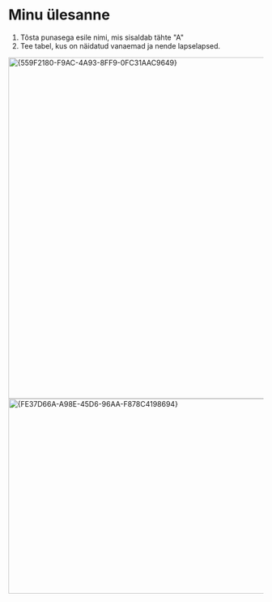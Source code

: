 # Minu ülesanne
1. Tõsta punasega esile nimi, mis sisaldab tähte "A"
2. Tee tabel, kus on näidatud vanaemad ja nende lapselapsed.

<img width="791" height="674" alt="{559F2180-F9AC-4A93-8FF9-0FC31AAC9649}" src="https://github.com/user-attachments/assets/222c1930-0453-4ce6-b923-b0b844f413ec" />


<img width="548" height="385" alt="{FE37D66A-A98E-45D6-96AA-F878C4198694}" src="https://github.com/user-attachments/assets/da02ede6-e9bd-44d2-8551-baddab8048a9" />



